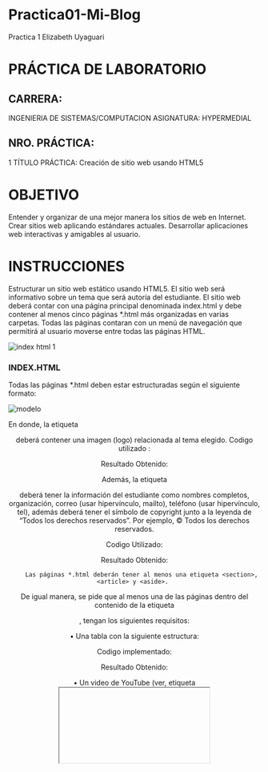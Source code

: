 # Practica01-Mi-Blog
Practica 1 Elizabeth Uyaguari 



# PRÁCTICA DE LABORATORIO 
 
 
## CARRERA: 
INGENIERIA DE SISTEMAS/COMPUTACION 	ASIGNATURA: HYPERMEDIAL 
## NRO. PRÁCTICA: 
1 	TÍTULO PRÁCTICA: Creación de sitio web usando HTML5 
# OBJETIVO  
Entender y organizar de una mejor manera los sitios de web en Internet. 
Crear sitios web aplicando estándares actuales. 
Desarrollar aplicaciones web interactivas y amigables al usuario. 
 
# INSTRUCCIONES  	 
Estructurar un sitio web estático usando HTML5. El sitio web será informativo sobre un tema que será autoría del estudiante. El sitio web deberá contar con una página principal denominada index.html y debe contener al menos cinco páginas *.html más organizadas en varias carpetas. Todas las páginas contaran con un menú de navegación que permitirá al usuario moverse entre todas las páginas HTML.  
 
 ![index html 1](https://user-images.githubusercontent.com/49736365/67341690-ea810680-f4f5-11e9-904c-83d4d002f577.PNG)

### INDEX.HTML
   

Todas las páginas *.html deben estar estructuradas según el siguiente formato: 
  
![modelo](https://user-images.githubusercontent.com/49736365/67341405-32535e00-f4f5-11e9-8690-1a90bd62a16e.PNG)




En donde, la etiqueta <header> deberá contener una imagen (logo) relacionada al tema elegido. 
Codigo utilizado :
 
Resultado Obtenido:  
  
Además, la etiqueta <footer> deberá tener la información del estudiante como nombres completos, organización, correo (usar hipervínculo, mailto), teléfono (usar hipervínculo, tel), además deberá tener el símbolo de copyright junto a la leyenda de “Todos los derechos reservados”. Por ejemplo, © Todos los derechos reservados.

Codigo Utilizado:
 

Resultado Obtenido:
 



		Las páginas *.html deberán tener al menos una etiqueta <section>, <article> y <aside>. 
 
 
De igual manera, se pide que al menos una de las páginas dentro del contenido de la etiqueta <article>, tengan los siguientes requisitos: 
 
•	Una tabla con la siguiente estructura: 
 
  

Codigo implementado: 
 
Resultado Obtenido:
 

•	Un video de YouTube (ver, etiqueta <iframe>). 
Codigo:

 


Resultado obtenido:
 



•	Manejar listas ordenadas o desordenadas con al menos cinco ítems.
Codigo:
 

Resultado:
 
•	Tener al menos cinco etiquetas de texto que se encuentran en la figura 116 del texto guía de la asignatura. 
1.	   
2.	   
3.	   
4.	 
5.	 
 
Asimismo, se pide que todos los artículos tengan al menos una imagen cada uno. Se pide que todas las imágenes están almacenadas en una carpeta llamada 
“images”. Por lo tanto, se debe trabajar con rutas relativas. 

 
 
   
 
Finalmente, se pide que una de las páginas tenga al menos dos secciones (<section>) con tres artículos (<article>) cada sección.
  

 

Luego, cada sección debe tener un encabezado (<header>), en donde, se ubicaran enlaces que permitan navegar entre los artículos usando id’s (ver, página 63 del texto guía). 
  

 
		
 	
	ACTIVIDADES POR DESARROLLAR  
1. 	Crear un repositorio en GitHub con el nombre “Practica01 – Mi Blog”
 
 

2. 	Realizar un commit y push por cada requerimiento de los puntos antes descritos. 
 
3. 	Al finalizar la práctica se debe validar todas las páginas HTML creadas usando el W3C Validator. 

1.	Validación de página index.html
 
2.	Validación de pagina robotica.html
 
3.	Validación de la pagina int.html
 

4.	Validación de la pagina iot.html
 
5.	Validación de la pagina bitb.html

 
6.	Validación de la página bigdata.html
 



4. 	Luego, se debe crear el archivo README del repositorio de GitHub. 

 

5. 	Generar informe de los resultados en el formato de prácticas. Debe incluir: 
a.	El desarrollo de cada uno de los puntos antes descritos así como las etiquetas HTML utilizadas para resolver cada punto.  
b.	La evidencia de la correcta estructuración de las páginas HTML. Para lo cuál, se puede generar fotografías instantáneas (pantallazos).  
c.	La evidencia de la validación de cada página HTML. 
d.	El informe debe incluir conclusiones apropiadas.  
e.	En el informe se debe incluir la información de GitHub (usuario y URL del repositorio de la práctica)  
f.	En el informe se debe incluir la información de GitHub (usuario y URL del repositorio del Tutorial 01 
- Curbside Thai)  
g.	En el informe se debe incluir la firma digital del estudiante. 
6. En el archivo README del repositorio debe constar la misma información del informe de resultados de la práctica que se indica en el siguiente punto. 
 
RESULTADO(S) OBTENIDO(S): 
• 	Tener el conocimiento suficiente para que el estudiante pueda entender y organizar de una mejor manera los sitios de web y de negocios en Internet 
 
CONCLUSIONES:  
	• 	Los estudiantes podrán organizar sitios web basados en el lenguaje de etiquetado HTML 
 
RECOMENDACIONES:  
	• 	Probar la solución de la práctica en al menos tres navegadores web; Google Chrome, Firefox y Safari 

 
 
 
 
Docente:  Ing. Gabriel León Paredes, PhD. 
Firma:   
 
Estudiante: Elizabeth Uyaguari 
Firma:  
